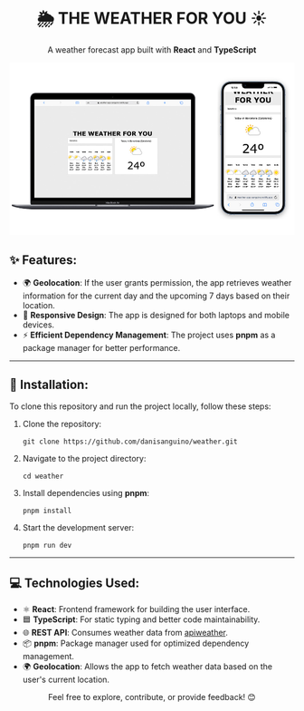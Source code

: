 <h1 align="center">🌦️ THE WEATHER FOR YOU ☀️</h1>

<p align="center">A weather forecast app built with <strong>React</strong> and <strong>TypeScript</strong></p>

<img src="public/weather-app.jpg" alt="weather app"/>

<h2>✨ Features:</h2>

<ul>
  <li>🌍 <strong>Geolocation</strong>: If the user grants permission, the app retrieves weather information for the current day and the upcoming 7 days based on their location.</li>
  <li>📱 <strong>Responsive Design</strong>: The app is designed for both laptops and mobile devices.</li>
  <li>⚡ <strong>Efficient Dependency Management</strong>: The project uses <strong>pnpm</strong> as a package manager for better performance.</li>
</ul>

---

<h2>🚀 Installation:</h2>

<p>To clone this repository and run the project locally, follow these steps:</p>

<ol>
  <li>Clone the repository:</li>

  <pre><code>git clone https://github.com/danisanguino/weather.git</code></pre>

  <li>Navigate to the project directory:</li>

  <pre><code>cd weather</code></pre>

  <li>Install dependencies using <strong>pnpm</strong>:</li>

  <pre><code>pnpm install</code></pre>

  <li>Start the development server:</li>

  <pre><code>pnpm run dev</code></pre>
</ol>

---

<h2>💻 Technologies Used:</h2>

<ul>
  <li>⚛️ <strong>React</strong>: Frontend framework for building the user interface.</li>
  <li>🟦 <strong>TypeScript</strong>: For static typing and better code maintainability.</li>
  <li>🌐 <strong>REST API</strong>: Consumes weather data from <a href="https://apiweather.com">apiweather</a>.</li>
  <li>📦 <strong>pnpm</strong>: Package manager used for optimized dependency management.</li>
  <li>🌍 <strong>Geolocation</strong>: Allows the app to fetch weather data based on the user's current location.</li>
</ul>

<p align="center">Feel free to explore, contribute, or provide feedback! 😊</p>
